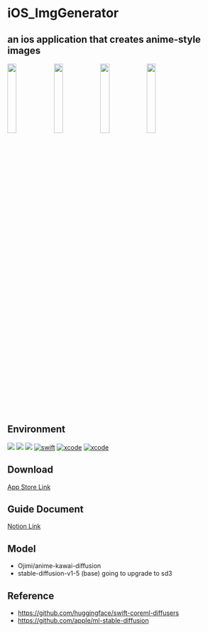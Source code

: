 # iOS_ImgGenerator

## an ios application that creates anime-style images

<img src="https://github.com/user-attachments/assets/1243c6f3-e5cf-4413-ab83-120c71cbfebe" width="20%" height="20%" style="float: ">
<img src="https://github.com/user-attachments/assets/6fdd6616-4d7b-4040-9fda-38c276a0d6e4" width="20%" height="20%">
<img src="https://github.com/user-attachments/assets/1c1b5833-d06f-4fc9-a96b-4272ca065de3" width="20%" height="20%" style="float: ">
<img src="https://github.com/user-attachments/assets/7fabf583-89ea-43fe-a703-baff8781865f" width="20%" height="20%" style="float: ">

## Environment
![](https://img.shields.io/badge/Interface-SwiftUI-green.svg) ![](https://img.shields.io/badge/Architecture-MVVM-yellow.svg) ![](https://img.shields.io/badge/Lisence-Combine-red.svg)
[![swift](https://img.shields.io/badge/swift-5.6-orange)]()
[![xcode](https://img.shields.io/badge/Xcode-15.4-blue)]()
[![xcode](https://img.shields.io/badge/IOS-17.0+-skyblue)]()

## Download
[App Store Link](https://apps.apple.com/kr/app/anigen/id6581479669)


## Guide Document
[Notion Link](https://lunar-second-9db.notion.site/AniGen-Documentation-5081d2b49a5f4a2b92d2e63afba56681?pvs=74)

## Model
- Ojimi/anime-kawai-diffusion
- stable-diffusion-v1-5 (base)
going to upgrade to sd3

## Reference
- https://github.com/huggingface/swift-coreml-diffusers
- https://github.com/apple/ml-stable-diffusion
